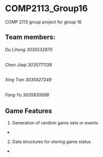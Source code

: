 # COMP2113_Group16
COMP 2113 group project for group 16

## Team members:
###### Du Liheng 3035532870  
###### Chen Jiaqi 3035771139  
###### Xing Tian 3035827249  
###### Fang Yu 3035830698  

## Game Features

1. Generation of random game sets or events

  - 


2. Data structures for storing game status

  -
